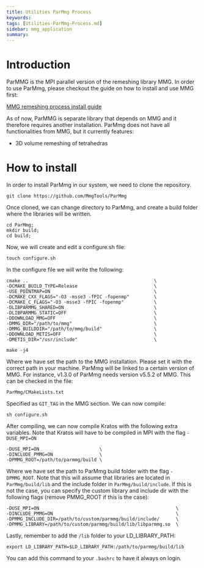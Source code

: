 ```yaml
---
title: Utilities ParMmg Process
keywords: 
tags: [Utilities-ParMmg-Process.md]
sidebar: mmg_application
summary: 
---
```


# Introduction

ParMMG is the MPI parallel version of the remeshing library MMG. In order to use ParMmg, please checkout the guide on how to install and use MMG first:

[MMG remeshing process install guide](%5BUtilities%5D-MMG-Process)

As of now, ParMMG is separate library that depends on MMG and it therefore requires another installation. ParMmg does not have all functionalities from MMG, but it currently features:
* 3D volume remeshing of tetrahedras

# How to install

In order to install ParMmg in our system, we need to clone the repository. 

    git clone https://github.com/MmgTools/ParMmg

Once cloned, we can change directory to ParMmg, and create a build folder where the libraries will be written. 

    cd ParMmg;
    mkdir build;
    cd build;
      
Now, we will create and edit a configure.sh file:

    touch configure.sh

In the configure file we will write the following:

    cmake ..                                              \
    -DCMAKE_BUILD_TYPE=Release                            \
    -USE_POINTMAP=ON                                      \
    -DCMAKE_CXX_FLAGS="-O3 -msse3 -fPIC -fopenmp"         \
    -DCMAKE_C_FLAGS="-O3 -msse3 -fPIC -fopenmp"           \
    -DLIBPARMMG_SHARED=ON                                 \
    -DLIBPARMMG_STATIC=OFF                                \
    -DDOWNLOAD_MMG=OFF                                    \
    -DMMG_DIR="/path/to/mmg"                              \
    -DMMG_BUILDDIR="/path/to/mmg/build"                   \
    -DDOWNLOAD_METIS=OFF                                  \
    -DMETIS_DIR="/usr/include"                            \

    make -j4


Where we have set the path to the MMG installation. Please set it with the correct path in your machine. ParMmg will be linked to a certain version of MMG. For instance, v1.3.0 of ParMmg needs version v5.5.2 of MMG. This can be checked in the file:

    ParMmg/CMakeLists.txt

Specified as `GIT_TAG` in the MMG section. We can now compile:

    sh configure.sh


After compiling, we can now compile Kratos with the following extra variables. Note that Kratos will have to be compiled in MPI with the flag `-DUSE_MPI=ON`

    -DUSE_MPI=ON                      \
    -DINCLUDE_PMMG=ON                 \
    -DPMMG_ROOT=/path/to/parmmg/build \

Where we have set the path to ParMmg build folder with the flag `-DPMMG_ROOT`. Note that this will assume that libraries are located in `ParMmg/build/lib` and the include folder in `ParMmg/build/include`. If this is not the case, you can specify the custom library and include dir with the following flags (remove PMMG_ROOT if this is the case):

    -DUSE_MPI=ON                                                  \
    -DINCLUDE_PMMG=ON                                             \
    -DPMMG_INCLUDE_DIR=/path/to/custom/parmmg/build/include/      \
    -DPMMG_LIBRARY=/path/to/custom/parmmg/build/lib/libparmmg.so  \

Lastly, remember to add the `/lib` folder to  your LD_LIBRARY_PATH:

    export LD_LIBRARY_PATH=$LD_LIBRARY_PATH:/path/to/parmmg/build/lib

You can add this command to your `.bashrc` to have it always on login. 